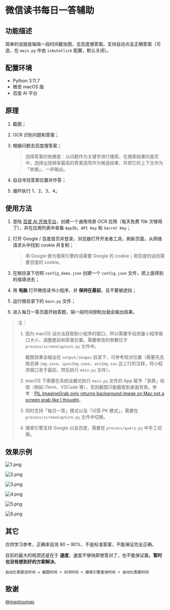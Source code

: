 # 微信读书每日一答辅助

## 功能描述

简单的说就是每隔一段时间截张图，去百度搜答案。支持自动点击正确答案（可选，在 `main.py` 中由 `isAutoClick` 配置，默认关闭）。

## 配置环境

- Python 3.11.7
- 微信 macOS 版
- 百度 AI 平台

## 原理

1. 截图；

2. OCR 识别问题和答案；

3. 根据问题去百度搜答案；

    > 选择答案的依据是：以问题作为关键字进行搜索，在搜索结果的首页中，选择出现频率最高的答案选项作为候选结果，并把它的上下文作为「依据」，一并输出。

4. 自动寻找答案位置并作答；

5. 循环执行 1、2、3、4。

## 使用方法

1. 登陆 [百度 AI 开放平台](https://console.bce.baidu.com/ai/#/ai/ocr/app/list)，创建一个通用场景 OCR 应用（每天免费 10k 次够用了），并在应用列表中查看 `AppID`，`API Key` 和 `Secret Key`；

2. 打开 Google / 百度首页并登录，浏览器打开开发者工具，刷新页面，从网络请求头中找到 cookie 并复制；

    > 用 Google 做为搜索引擎的话需要 Google 的 cookie；用百度的话则需要百度的 cookie。

3. 在根目录下仿照 `config_demo.json` 创建一个 `config.json` 文件，把上面得到的值填进去；

4. 用 **电脑** 打开微信读书小程序，并 **保持在最前**，且不要被遮挡；

5. 运行根目录下的 `main.py` 文件；

6. 进入每日一答页面开始答题，隔一段时间控制台就会输出结果。

> 注：
>
> 1. 因为 macOS 没办法获取到小程序的窗口，所以需要手动测量小程序窗口大小，调整题目和答案位置。需要修改的参数位于 `process/screenCapture.py` 文件中。
>
>     截图效果会输出在 `output/images` 目录下，可参考校对位置（需要先去挑去掉 `img.save`、`quesImg.save`、`ansImg.sav` 这三行的注释，将小程序窗口至于最前，然后执行 `main.py` 文件）。
>
> 2. macOS 下需要在系统设置对执行 `main.py` 文件的 App 赋予「录屏」权限（例如 iTerm、VSCode 等），否则截图只能截取到桌面背景。参考：[PIL ImagineGrab only returns background image on Mac not a screen grab like I thought](https://stackoverflow.com/questions/67140184/pil-imaginegrab-only-returns-background-image-on-mac-not-a-screen-grab-like-i-th)。
>
> 3. 同时支持「每日一答」模式以及「问答 PK 模式」，需要在 `process/screenCapture.py` 文件中切换。
>
> 4. 搜索引擎支持 Google 以及百度，需要在 `process/query.py` 中手工切换。

## 效果示例

![1.png](./img/1.png)

![2.png](./img/2.png)

![3.png](./img/3.png)

![4.png](./img/4.png)

![5.png](./img/5.png)

![6.png](./img/6.png)

## 其它

仅供学习参考，正确率目测 80 ~ 90%，不是标准答案，不能保证完全正确。

目前的最大的瓶颈还是在于 **速度**，速度不够快即使答对了，也不能保证赢。**暂时也没有想到好的方案解决**。

```text
自动化答题总时间 = 截图时间 + OCR时间 + 搜索引擎查询时间 + 自动化答题时间
```

## 致谢
[@maotoumao](https://github.com/maotoumao)